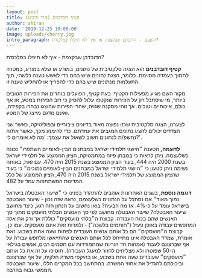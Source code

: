 ```yaml
---
layout: post
title: קטיף דובדבנים (צ׳רי פיקינג)
author: shiran
date: '2019-12-25 10:00:00'
image: uploads/cherry.jpg
intro_paragraph: והפעם - הדובדבן שבקצפת או איך לא תיפלו במלכודת?
---
```



הדובדבן שבקצפת - איך לא תיפלו במלכודת?

**קטיף דובדבנים** הוא הצגה סלקטיבית של נתונים, במודע או שלא במודע, במטרה לתמוך בעמדה מסוימת. כלומר, הצגת נתונים שיש בהם כדי לאשש טענה כלשהי, תוך התעלמות מנתונים שיש בהם כדי להפריך או להחליש טענה זו.

מקור השם מגיע מפעילות הקטיף. 
בעת קטיף, הפועלים בוחרים את הפירות הטובים ביותר, מי שיסתכל רק על הפירות שנקטפו עלול להסיק כי רוב הפירות במטע, או אף כולם, איכותיים וטובים. אך זוהי מסקנה שגויה, שהרי הפירות שהוצגו נבחרו בקפידה, ואינם מדגם מייצג של המטע.

לצערנו, הצגה סלקטיבית שכזו נפוצה מאוד בדיונים ציבוריים ובפוליטיקה, כאשר שני הצדדים יכולים להציג נתונים המגבים את עמדתם. כדי להימנע מכך, כאשר את/ה נחשפ/ת לנתונים חשוב לשאול את עצמך: 'מה לא אומרים לי?'.

**לדוגמה,**
הטענה ״הישגי תלמידי ישראל במבחנים הבין-לאומיים השתפרו״ נכונה כשלעצמה. ניתן לראות כי במבחן פיזה במתמטיקה, הציון הממוצע של תלמידי ישראל בשנת 2000 היה 444, בעוד הציון הממוצע בשנת 2015 היה 470. עם זאת, באותה נשימה ניתן לטעון כי ״הישגי תלמידי ישראל במבחנים הבין-לאומיים נמוכים״ כי בעוד שהציון הממוצע של תלמידי ישראל בשנת 2015 היה 470, הציון הממוצע של כלל המדינות המשתתפות עמד על 482.

**דוגמה נוספת,**
בשנים האחרונות אוהבים להתהדר בפנינו כי ״שיעור האבטלה בישראל נמוך מאוד״ 
אם נסתכל על הנתונים כשלעצמם, נראה שזה נכון - שיעור האבטלה בישראל עומד על כ-4%.
אז מה הבעיה?
בואו נחשוב על הנתון הזה רגע, כיצד מחושב שיעור האבטלה?
שיעור האבטלה מחושב לפי סך האנשים הבלתי מועסקים מתוך סך האנשים שהם בכוח העבודה. קבוצת ה״בלתי מועסקים״ כוללת אך ורק את אלה המחפשים עבודה באופן פעיל ("חותמים בלשכה") - ולמרות זאת אינם מועסקים.
עמו כן, קבוצת ה״מועסקים״ הם כל אותם אנשים העובדים לפחות שעה אחת בשבוע. 
זאת אומרת, שמדד האבטלה אינו מתייחס לכל אותם האנשים שהתייאשו מלחפש עבודה על אף שברצונם לעבוד (אמהות חד הוריות שמתמודדות עם חסמים רבים, אנשים בגילאי ה-50 שפוטרו ולא מצליחים לחזור למעגל העבודה).
תוסיפו על זה את כל אותם ״מועסקים״ שעובדים שעה אחת בשבוע, או בהיקפי משרה חלקית, על אף שברצונם וביכולתם להגדיל את אחוזי המשרה.
בהתחשב בכל המקרים הללו, שיעור האבטלה הממשי גבוה בהרבה.
